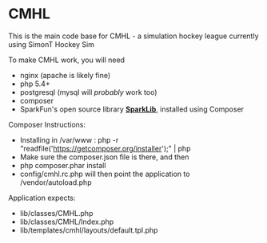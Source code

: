 # CMHL  

This is the main code base for CMHL - a simulation hockey league currently using SimonT Hockey Sim  

To make CMHL work, you will need    

  * nginx (apache is likely fine)  
  * php 5.4+  
  * postgresql (mysql will _probably_ work too)  
  * composer
  * SparkFun's open source library **[SparkLib](https://github.com/sparkfun/SparkLib)**, installed using Composer  


Composer Instructions:  

  * Installing in /var/www : php -r "readfile('https://getcomposer.org/installer');" | php  
  * Make sure the composer.json file is there, and then  
  * php composer.phar install  
  * config/cmhl.rc.php will then point the application to /vendor/autoload.php  


Application expects:  
  * lib/classes/CMHL.php  
  * lib/classes/CMHL/Index.php  
  * lib/templates/cmhl/layouts/default.tpl.php 

